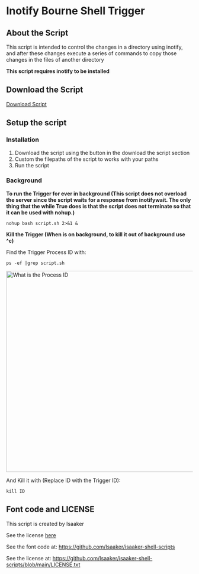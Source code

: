 # Inotify Bourne Shell Trigger

## About the Script

This script is intended to control the changes in a directory using inotify, and after these changes execute a series of commands to copy those changes in the files of another directory

**This script requires inotify to be installed**

## Download the Script

[Download Script](https://github.com/13942346-5be9-4d7e-acb0-1fa57dab1f1d)

## Setup the script

### Installation

1. Download the script using the button in the download the script section
2. Custom the filepaths of the script to works with your paths
3. Run the script
                                              
### Background

**To run the Trigger for ever in background (This script does not overload the server since the script waits for a response from inotifywait. The only thing that the while True does is that the script does not terminate so that it can be used with nohup.)**


``nohup bash script.sh 2>&1 &``


**Kill the Trigger (When is on background, to kill it out of background use ^c)**

Find the Trigger Process ID with:

``ps -ef |grep script.sh``

<img width="542" alt="What is the Process ID" src="https://user-images.githubusercontent.com/77550577/188910552-0d4d3b2d-d65c-441c-b53a-0e12090e6df5.png">


And Kill it with (Replace ID with the Trigger ID):

``kill ID``


## Font code and LICENSE

This script is created by Isaaker

See the license [here](https://github.com/Isaaker/isaaker-shell-scripts/blob/main/LICENSE.txt)

See the font code at: https://github.com/Isaaker/isaaker-shell-scripts

See the license at: https://github.com/Isaaker/isaaker-shell-scripts/blob/main/LICENSE.txt
